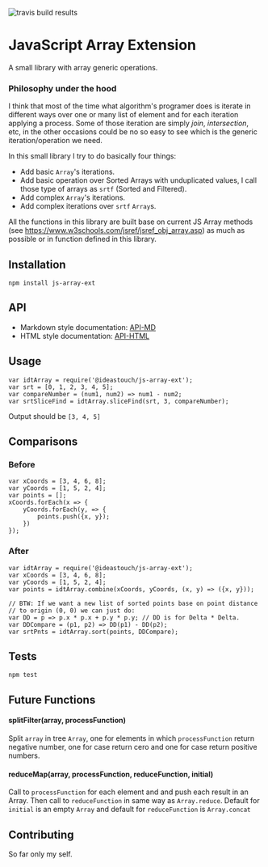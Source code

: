 ![travis build results](https://travis-ci.org/ideastouch/js-array-ext.svg?branch=master)    

JavaScript Array Extension
=========

A small library with array generic operations.

### Philosophy under the hood
I think that most of the time what algorithm's programer does is iterate in different ways over one or many list of element and for each iteration applying a process.
Some of those iteration are simply _join_, _intersection_, etc, in the other occasions could be no so easy to see which is the generic iteration/operation we need.

In this small library I try to do basically four things:
- Add basic `Array`'s iterations.
- Add basic operation over Sorted Arrays with unduplicated values, I call those type of arrays as `srtf` (Sorted and Filtered).
- Add complex `Array`'s iterations.
- Add complex iterations over `srtf` `Array`s.

All the functions in this library are built base on current JS Array methods (see <https://www.w3schools.com/jsref/jsref_obj_array.asp>) as much as possible or in function defined in this library.

## Installation

  `npm install js-array-ext`

## API
- Markdown style documentation: [API-MD](https://github.com/ideastouch/js-array-ext/blob/master/docs/index.md)
- HTML style documentation: [API-HTML](https://htmlpreview.github.io/?https://github.com/ideastouch/js-array-ext/blob/master/html/global.html)

## Usage

    var idtArray = require('@ideastouch/js-array-ext');
	var srt = [0, 1, 2, 3, 4, 5];
	var compareNumber = (num1, num2) => num1 - num2;
	var srtSliceFind = idtArray.sliceFind(srt, 3, compareNumber);
  
  
  Output should be `[3, 4, 5]`

## Comparisons 
### Before

	var xCoords = [3, 4, 6, 8];
	var yCoords = [1, 5, 2, 4];
	var points = [];
	xCoords.forEach(x => {
		yCoords.forEach(y, => {
			points.push({x, y});
		})
	});


### After

	var idtArray = require('@ideastouch/js-array-ext');
	var xCoords = [3, 4, 6, 8];
	var yCoords = [1, 5, 2, 4];
	var points = idtArray.combine(xCoords, yCoords, (x, y) => ({x, y}));
	
	// BTW: If we want a new list of sorted points base on point distance
	// to origin (0, 0) we can just do:
	var DD = p => p.x * p.x + p.y * p.y; // DD is for Delta * Delta.
	var DDCompare = (p1, p2) => DD(p1) - DD(p2);
	var srtPnts = idtArray.sort(points, DDCompare);

## Tests

  `npm test`

## Future Functions

#### splitFilter(array, processFunction) 

Split `array` in tree `Array`, one for elements in which `processFunction` return negative number, one for case return cero and one for case return positive numbers.

#### reduceMap(array, processFunction, reduceFunction, initial) 

Call to `processFunction` for each element and and push each result in an Array. Then call to `reduceFunction` in same way as `Array.reduce`. Default for `initial` is an empty `Array` and default for `reduceFunction` is `Array.concat`

## Contributing

So far only my self.